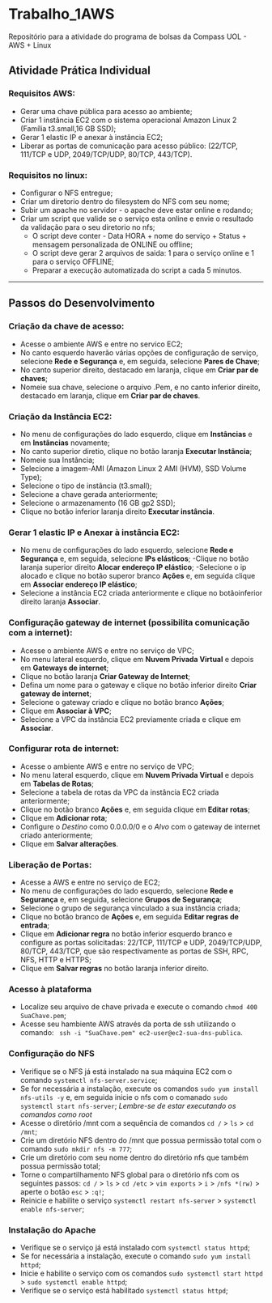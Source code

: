 # Trabalho_1AWS
Repositório para a atividade do programa de bolsas da Compass UOL - AWS + Linux 

## Atividade Prática Individual
### Requisitos AWS:
- Gerar uma chave pública para acesso ao ambiente;
- Criar 1 instância EC2 com o sistema operacional Amazon Linux 2 
    (Família t3.small,16 GB SSD);
- Gerar 1 elastic IP e anexar à instância EC2;
- Liberar as portas de comunicação para acesso público:
    (22/TCP, 111/TCP e UDP, 2049/TCP/UDP, 80/TCP, 443/TCP).

### Requisitos no linux:
- Configurar o NFS entregue;
- Criar um diretorio dentro do filesystem do NFS com seu nome;
- Subir um apache no servidor - o apache deve estar online e rodando;
- Criar um script que valide se o serviço esta online e envie o resultado da validação
para o seu diretorio no nfs;
  - O script deve conter - Data HORA + nome do serviço + Status + mensagem personalizada de ONLINE ou offline;
  - O script deve gerar 2 arquivos de saida: 1 para o serviço online e 1 para o serviço OFFLINE;
  - Preparar a execução automatizada do script a cada 5 minutos.

---

## Passos do Desenvolvimento

### Criação da chave de acesso:
- Acesse o ambiente AWS e entre no servico EC2;
- No canto esquerdo haverão várias opções de configuração de serviço, selecione **Rede e Segurança** e, em seguida, selecione **Pares de Chave**;
- No canto superior direito, destacado em laranja, clique em **Criar par de chaves**;
- Nomeie sua chave, selecione o arquivo .Pem, e no canto inferior direito, destacado em laranja, clique em **Criar par de chaves**.

### Criação da Instância EC2:
- No menu de configurações do lado esquerdo, clique em **Instâncias** e em **Instâncias** novamente;
- No canto superior diretio, clique no botão laranja **Executar Instância**;
- Nomeie sua Instância;
- Selecione a imagem-AMI (Amazon Linux 2 AMI (HVM), SSD Volume Type);
- Selecione o tipo de instância (t3.small);
- Selecione a chave gerada anteriormente;
- Selecione o armazenamento (16 GB gp2 SSD);
- Clique no botão inferior laranja direito **Executar instância**.

### Gerar 1 elastic IP e Anexar à instância EC2:
- No menu de configurações do lado esquerdo, selecione **Rede e Segurança** e, em seguida, selecione **IPs elásticos**;
-Clique no botão laranja superior direito **Alocar endereço IP elástico**;
-Selecione o ip alocado e clique no botão superor branco **Ações** e, em seguida clique em **Associar endereço IP elástico**;
- Selecione a instância EC2 criada anteriormente e clique no botãoinferior direito laranja **Associar**.

### Configuração gateway de internet (possibilita comunicação com a internet):
- Acesse o ambiente AWS e entre no serviço de VPC;
- No menu lateral esquerdo, clique em **Nuvem Privada Virtual** e depois em **Gateways de internet**;
- Clique no botão laranja **Criar Gateway de Internet**;
- Defina um nome para o gateway e clique no botão inferior direito **Criar gateway de internet**;
- Selecione o gateway criado e clique no botão branco **Ações**;
- Clique em **Associar à VPC**;
- Selecione a VPC da instância EC2 previamente criada e clique em **Associar**.

### Configurar rota de internet:
- Acesse o ambiente AWS e entre no serviço de VPC;
- No menu lateral esquerdo, clique em **Nuvem Privada Virtual** e depois em **Tabelas de Rotas**;
- Selecione a tabela de rotas da VPC da instância EC2 criada anteriormente;
- Clique no botão branco **Ações** e, em seguida clique em **Editar rotas**;
- Clique em **Adicionar rota**;
- Configure o *Destino* como 0.0.0.0/0 e o *Alvo* com o gateway de internet criado anteriormente;
- Clique em **Salvar alterações**.

### Liberação de Portas:
- Acesse a AWS e entre no serviço de EC2;
- No menu de configurações do lado esquerdo, selecione **Rede e Segurança** e, em seguida, selecione **Grupos de Segurança**;
- Selecione o grupo de segurança vinculado a sua instância criada;
- Clique no botâo branco de **Ações** e, em seguida **Editar regras de entrada**; 
- Clique em **Adicionar regra** no botão inferior esquerdo branco e configure as portas solicitadas: 22/TCP, 111/TCP e UDP, 2049/TCP/UDP, 80/TCP, 443/TCP, que são respectivamente as portas de SSH, RPC, NFS, HTTP e HTTPS;
- Clique em **Salvar regras** no botão laranja inferior direito.

### Acesso à plataforma
- Localize seu arquivo de chave privada e execute o comando `chmod 400 SuaChave.pem`;
- Acesse seu hambiente AWS através da porta de ssh utilizando o comando: ` ssh -i "SuaChave.pem" ec2-user@ec2-sua-dns-publica`.

### Configuração do NFS
- Verifique se o NFS já está instalado na sua máquina EC2 com o comando `systemctl nfs-server.service`;
- Se for necessária a instalação, execute os comandos `sudo yum install nfs-utils -y` e, em seguida inicie o nfs com o comanado `sudo systemctl start nfs-server`;
*Lembre-se de estar executando os comandos como root*
- Acesse o diretório /mnt com a sequência de comandos `cd /` > `ls` > `cd /mnt`;
- Crie um diretório NFS dentro do /mnt que possua permissão total com o comando `sudo mkdir nfs -m 777`;
- Crie um diretório com seu nome dentro do diretório nfs que também possua permissão total;
- Torne o compartilhamento NFS global para o diretório nfs com os seguintes passos: `cd /` > `ls` > `cd /etc` > `vim exports` > `i` > `/nfs *(rw)` > aperte o botão `esc` > `:q!`;
- Reinicie e habilite o serviço `systemctl restart nfs-server` > `systemctl enable nfs-server`;

### Instalação do Apache
- Verifique se o serviço já está instalado com  `systemctl status httpd`;
- Se for necessária a instalação, execute o comando `sudo yum install httpd`;
- Inicie e habilite o serviço com os comandos `sudo systemctl start httpd` > `sudo systemctl enable httpd`;
- Verifique se o serviço está habilitado `systemctl status httpd`;


